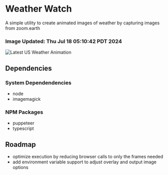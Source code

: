 # Weather Watch

A simple utility to create animated images of weather by capturing images from zoom.earth

### Image Updated: Thu Jul 18 05:10:42 PDT 2024

![Latest US Weather Animation](animations/2024-07-18.webp)

## Dependencies
### System Dependendencies
* node
* imagemagick
### NPM Packages
* puppeteer
* typescript

## Roadmap
* optimize execution by reducing browser calls to only the frames needed
* add environment variable support to adjust overlay and output image options
